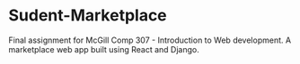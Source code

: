 # Sudent-Marketplace
Final assignment for McGill Comp 307 - Introduction to Web development. A marketplace web app built using React and Django. 
